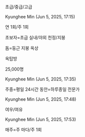 초급/중급/고급

Kyunghee Min (Jun 5, 2025, 17:15)

연 1회/주 1회

초보자=초급
실내/야외
천정/지붕

돔=둥근 지붕
옥상

옥탑방

25,000명

Kyunghee Min (Jun 5, 2025, 17:35)

주중=평일
24시간 동안=하루종일
전문가

Kyunghee Min (Jun 5, 2025, 17:48)

여우/여유

Kyunghee Min (Jun 5, 2025, 17:53)

매주=주 마다/주 1회